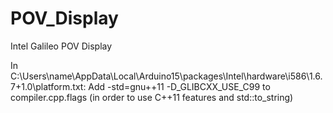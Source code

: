 # POV_Display
Intel Galileo POV Display

In C:\Users\name\AppData\Local\Arduino15\packages\Intel\hardware\i586\1.6.7+1.0\platform.txt:
Add -std=gnu++11 -D_GLIBCXX_USE_C99 to compiler.cpp.flags (in order to use C++11 features and std::to_string)
